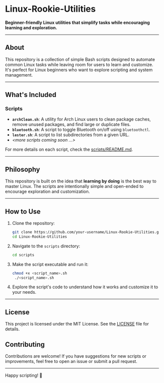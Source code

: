 # Linux-Rookie-Utilities

**Beginner-friendly Linux utilities that simplify tasks while encouraging learning and exploration.**

---

## About
This repository is a collection of simple Bash scripts designed to automate common Linux tasks while leaving room for users to learn and customize. It's perfect for Linux beginners who want to explore scripting and system management.

---

## What's Included
### Scripts
- **`archClean.sh`**: A utility for Arch Linux users to clean package caches, remove unused packages, and find large or duplicate files.
- **`bluetooth.sh`**: A script to toggle Bluetooth on/off using `bluetoothctl`.
- **`lester.sh`**: A script to list subdirectories from a given URL.
- *<more scripts coming soon ...>*

For more details on each script, check the [scripts/README.md](scripts/README.md).

---

## Philosophy
This repository is built on the idea that **learning by doing** is the best way to master Linux. The scripts are intentionally simple and open-ended to encourage exploration and customization.

---

## How to Use
1. Clone the repository:
   ```bash
   git clone https://github.com/your-username/Linux-Rookie-Utilities.git
   cd Linux-Rookie-Utilities
   ```
2. Navigate to the `scripts` directory:
   ```bash
   cd scripts
   ```
3. Make the script executable and run it:
   ```bash
   chmod +x <script_name>.sh
    ./<script_name>.sh
   ```
4. Explore the script's code to understand how it works and customize it to your needs.

---
## License
This project is licensed under the MIT License. See the [LICENSE](LICENSE) file for details.
## Contributing

Contributions are welcome! If you have suggestions for new scripts or improvements, feel free to open an issue or submit a pull request.

---

Happy scripting! 🚀